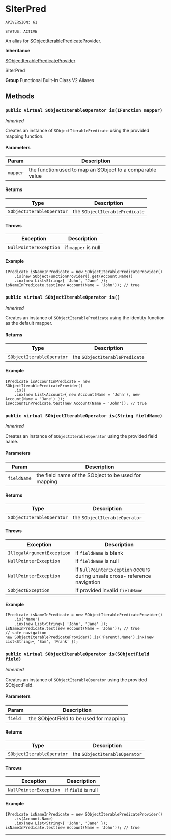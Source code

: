 # SIterPred

`APIVERSION: 61`

`STATUS: ACTIVE`

An alias for [SObjectIterablePredicateProvider](/docs/Functional-Built-In-Classes-V2/SObjectIterablePredicateProvider.md).


**Inheritance**

[SObjectIterablePredicateProvider](/docs/Functional-Built-In-Classes-V2/SObjectIterablePredicateProvider.md)
 > 
SIterPred


**Group** Functional Built-In Class V2 Aliases

## Methods
### `public virtual SObjectIterableOperator is(IFunction mapper)`

*Inherited*


Creates an instance of `SObjectIterablePredicate` using the provided mapping function.

#### Parameters

|Param|Description|
|---|---|
|`mapper`|the function used to map an SObject to a comparable value|

#### Returns

|Type|Description|
|---|---|
|`SObjectIterableOperator`|the `SObjectIterablePredicate`|

#### Throws

|Exception|Description|
|---|---|
|`NullPointerException`|if `mapper` is null|

#### Example
```apex
IPredicate isNameInPredicate = new SObjectIterablePredicateProvider()
    .is(new SObjectFunctionProvider().get(Account.Name))
    .inx(new List<String>{ 'John', 'Jane' });
isNameInPredicate.test(new Account(Name = 'John')); // true
```


### `public virtual SObjectIterableOperator is()`

*Inherited*


Creates an instance of `SObjectIterablePredicate` using the identity function as the default mapper.

#### Returns

|Type|Description|
|---|---|
|`SObjectIterableOperator`|the `SObjectIterablePredicate`|

#### Example
```apex
IPredicate isAccountInPredicate = new SObjectIterablePredicateProvider()
    .is()
    .inx(new List<Account>{ new Account(Name = 'John'), new Account(Name = 'Jane') });
isAccountInPredicate.test(new Account(Name = 'John')); // true
```


### `public virtual SObjectIterableOperator is(String fieldName)`

*Inherited*


Creates an instance of `SObjectIterableOperator` using the provided field name.

#### Parameters

|Param|Description|
|---|---|
|`fieldName`|the field name of the SObject to be used for mapping|

#### Returns

|Type|Description|
|---|---|
|`SObjectIterableOperator`|the `SObjectIterableOperator`|

#### Throws

|Exception|Description|
|---|---|
|`IllegalArgumentException`|if `fieldName` is blank|
|`NullPointerException`|if `fieldName` is null|
|`NullPointerException`|if `NullPointerException` occurs during unsafe cross- reference navigation|
|`SObjectException`|if provided invalid `fieldName`|

#### Example
```apex
IPredicate isNameInPredicate = new SObjectIterablePredicateProvider()
    .is('Name')
    .inx(new List<String>{ 'John', 'Jane' });
isNameInPredicate.test(new Account(Name = 'John')); // true
// safe navigation
new SObjectIterablePredicateProvider().is('Parent?.Name').inx(new List<String>{ 'Sam', 'Frank' });
```


### `public virtual SObjectIterableOperator is(SObjectField field)`

*Inherited*


Creates an instance of `SObjectIterableOperator` using the provided SObjectField.

#### Parameters

|Param|Description|
|---|---|
|`field`|the SObjectField to be used for mapping|

#### Returns

|Type|Description|
|---|---|
|`SObjectIterableOperator`|the `SObjectIterableOperator`|

#### Throws

|Exception|Description|
|---|---|
|`NullPointerException`|if `field` is null|

#### Example
```apex
IPredicate isNameInPredicate = new SObjectIterablePredicateProvider()
    .is(Account.Name)
    .inx(new List<String>{ 'John', 'Jane' });
isNameInPredicate.test(new Account(Name = 'John')); // true
```


---
